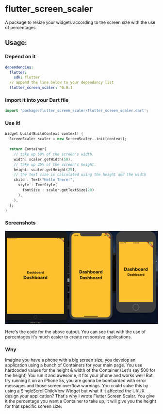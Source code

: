 # flutter_screen_scaler

A package to resize your widgets according to the screen size with the use of percentages.

## Usage:

### Depend on it

```yaml
dependencies:
  flutter:
    sdk: flutter
  // append the line below to your dependancy list
  flutter_screen_scaler: ^0.0.1
```

### Import it into your Dart file

```dart
import 'package:flutter_screen_scaler/flutter_screen_scaler.dart';
```

### Use it!

```dart
Widget build(BuildContext context) {
  ScreenScaler scaler = new ScreenScaler..init(context);

  return Container(
    // take up 50% of the screen's width.
    width: scaler.getWidth(50),
    // take up 25% of the screen's height.
    height: scaler.getHeight(25),
    // the text size is calculated using the height and the width
    child : Text("Hello There!",
      style : TextStyle(
        fontSize : scaler.getTextSize(20)
      ),
    ),
  );
}
```

### Screenshots

![screenshot](https://github.com/akassharjun/flutter-screen-scaler/blob/master/assets/sample_image.png?raw=true)

Here's the code for the above output. You can see that with the use of percentages it's much easier to
create responsive applications.

### Why

Imagine you have a phone with a big screen size, you develop an application using a bunch of Containers for your main page. You use hardcoded values for the height & width of the Container (Let's say 500 for the height) You run it and awesome, it fits your phone and works well! But try running it on an iPhone 5s, you are gonna be bombarded with error messages and those screen overflow warnings. You could solve this by using a SingleScrollChildView Widget but what if it affected the UI/UX design your application? That's why I wrote Flutter Screen Scalar. You give it the percentage you want a Container to take up, it will give you the height for that specific screen size.
